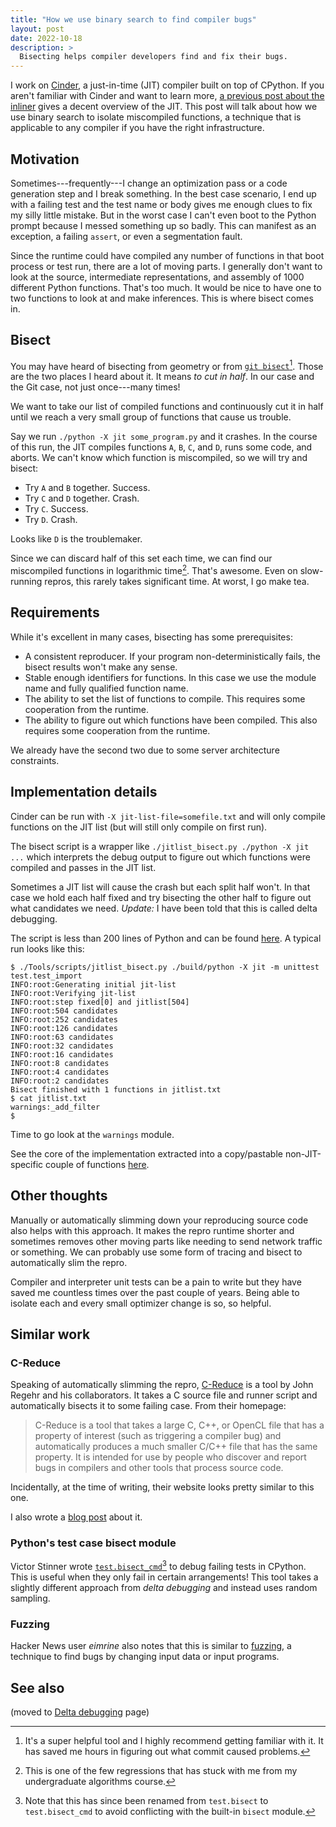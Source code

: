 ```yaml
---
title: "How we use binary search to find compiler bugs"
layout: post
date: 2022-10-18
description: >
  Bisecting helps compiler developers find and fix their bugs.
---
```


I work on [Cinder](https://github.com/facebookincubator/cinder), a just-in-time
(JIT) compiler built on top of CPython. If you aren't familiar with Cinder and
want to learn more, [a previous post about the
inliner](/blog/cinder-jit-inliner/) gives a decent overview of the JIT. This
post will talk about how we use binary search to isolate miscompiled functions,
a technique that is applicable to any compiler if you have the right
infrastructure.

## Motivation

Sometimes---frequently---I change an optimization pass or a code generation
step and I break something. In the best case scenario, I end up with a failing
test and the test name or body gives me enough clues to fix my silly little
mistake.  But in the worst case I can't even boot to the Python prompt because
I messed something up so badly. This can manifest as an exception, a failing
`assert`, or even a segmentation fault.

Since the runtime could have compiled any number of functions in that boot
process or test run, there are a lot of moving parts. I generally don't want to
look at the source, intermediate representations, and assembly of 1000
different Python functions. That's too much. It would be nice to have one to
two functions to look at and make inferences. This is where bisect comes in.

## Bisect

You may have heard of bisecting from geometry or from [`git
bisect`][git-bisect][^git-bisect]. Those are the two places I heard about it.
It means *to cut in half*. In our case and the Git case, not just once---many
times!

[git-bisect]: https://git-scm.com/docs/git-bisect

[^git-bisect]: It's a super helpful tool and I highly recommend getting
    familiar with it. It has saved me hours in figuring out what commit caused
    problems.

We want to take our list of compiled functions and continuously cut it in half
until we reach a very small group of functions that cause us trouble.

Say we run `./python -X jit some_program.py` and it crashes. In the course of
this run, the JIT compiles functions `A`, `B`, `C`, and `D`, runs some code,
and aborts. We can't know which function is miscompiled, so we will try and
bisect:

* Try `A` and `B` together. Success.
* Try `C` and `D` together. Crash.
* Try `C`. Success.
* Try `D`. Crash.

Looks like `D` is the troublemaker.

Since we can discard half of this set each time, we can find our miscompiled
functions in logarithmic time[^algo]. That's awesome. Even on slow-running
repros, this rarely takes significant time. At worst, I go make tea.

[^algo]: This is one of the few regressions that has stuck with me from my
    undergraduate algorithms course.

## Requirements

While it's excellent in many cases, bisecting has some prerequisites:

* A consistent reproducer. If your program non-deterministically fails, the
  bisect results won't make any sense.
* Stable enough identifiers for functions. In this case we use the module name
  and fully qualified function name.
* The ability to set the list of functions to compile. This requires some
  cooperation from the runtime.
* The ability to figure out which functions have been compiled. This also
  requires some cooperation from the runtime.

We already have the second two due to some server architecture constraints.

## Implementation details

Cinder can be run with `-X jit-list-file=somefile.txt` and will only compile
functions on the JIT list (but will still only compile on first run).

The bisect script is a wrapper like `./jitlist_bisect.py ./python -X jit ...`
which interprets the debug output to figure out which functions were compiled
and passes in the JIT list.

Sometimes a JIT list will cause the crash but each split half won't. In that
case we hold each half fixed and try bisecting the other half to figure out
what candidates we need. *Update:* I have been told that this is called delta
debugging.

The script is less than 200 lines of Python and can be found
[here][jitlist_bisect.py]. A typical run looks like this:

```
$ ./Tools/scripts/jitlist_bisect.py ./build/python -X jit -m unittest test.test_import
INFO:root:Generating initial jit-list
INFO:root:Verifying jit-list
INFO:root:step fixed[0] and jitlist[504]
INFO:root:504 candidates
INFO:root:252 candidates
INFO:root:126 candidates
INFO:root:63 candidates
INFO:root:32 candidates
INFO:root:16 candidates
INFO:root:8 candidates
INFO:root:4 candidates
INFO:root:2 candidates
Bisect finished with 1 functions in jitlist.txt
$ cat jitlist.txt
warnings:_add_filter
$
```

Time to go look at the `warnings` module.

[jitlist_bisect.py]: https://github.com/facebookincubator/cinder/blob/b1c65a7c3cd557854299d5c66bbfe6de1f4ed49d/Tools/scripts/jitlist_bisect.py

See the core of the implementation extracted into a copy/pastable
non-JIT-specific couple of functions
[here](https://github.com/tekknolagi/omegastar).

## Other thoughts

Manually or automatically slimming down your reproducing source code also helps
with this approach. It makes the repro runtime shorter and sometimes removes
other moving parts like needing to send network traffic or something. We can
probably use some form of tracing and bisect to automatically slim the repro.

Compiler and interpreter unit tests can be a pain to write but they have saved
me countless times over the past couple of years. Being able to isolate each
and every small optimizer change is so, so helpful.

## Similar work

### C-Reduce

Speaking of automatically slimming the repro, [C-Reduce][creduce] is a tool by
John Regehr and his collaborators. It takes a C source file and runner script
and automatically bisects it to some failing case. From their homepage:

[creduce]: https://web.archive.org/web/20221203043431/https://embed.cs.utah.edu/creduce/using/

> C-Reduce is a tool that takes a large C, C++, or OpenCL file that has a
> property of interest (such as triggering a compiler bug) and automatically
> produces a much smaller C/C++ file that has the same property. It is intended
> for use by people who discover and report bugs in compilers and other tools
> that process source code.

Incidentally, at the time of writing, their website looks pretty similar to
this one.

I also wrote a [blog post](/blog/creduce/) about it.

### Python's test case bisect module

Victor Stinner wrote [`test.bisect_cmd`][test.bisect_cmd][^rename] to debug failing
tests in CPython. This is useful when they only fail in certain arrangements!
This tool takes a slightly different approach from *delta debugging* and
instead uses random sampling.

[test.bisect_cmd]: https://vstinner.github.io/python-test-bisect.html

[^rename]: Note that this has since been renamed from `test.bisect` to
    `test.bisect_cmd` to avoid conflicting with the built-in `bisect` module.

### Fuzzing

Hacker News user *eimrine* also notes that this is similar to
[fuzzing][fuzzing], a technique to find bugs by changing input data or input
programs.

[fuzzing]: https://en.wikipedia.org/wiki/Fuzzing

## See also

(moved to [Delta debugging](/delta/) page)
